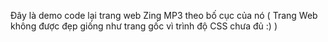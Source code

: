 Đây là demo code lại trang web Zing MP3 theo bố cục của nó
( Trang Web không được đẹp giống như trang gốc vì trình độ CSS chưa đủ :) )